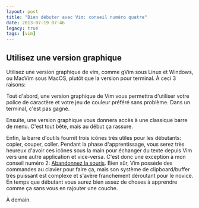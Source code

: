 ```yaml
---
layout: post
title: "Bien débuter avec Vim: conseil numéro quatre"
date: 2013-07-19 07:46
legacy: true
tags: [vim]
---
```



Utilisez une version graphique
------------------------------

Utilisez une version graphique de vim, comme gVim sous Linux et Windows, ou
MacVim sous MacOS, plutôt que la version pour terminal.  À ceci 3 raisons:

<!-- more -->

Tout d'abord, une version graphique de Vim vous permettra d'utiliser votre
police de caractère et votre jeu de couleur préféré sans problème. Dans un
terminal, c'est pas gagné.

Ensuite, une version graphique vous donnera accès à une classique barre
de menu. C'est tout bête, mais au début ça rassure.

Enfin, la barre d'outils fournit trois icônes très utiles pour les
débutants: copier, couper, coller. Pendant la phase d'apprentissage,
vous serez très heureux d'avoir ces icônes sous la main pour
échanger du texte depuis Vim vers une autre application et vice-versa. C'est
donc une exception à mon conseil numéro 2:
[Abandonnez la souris](http://lkdjiin.github.io/blog/2013/07/12/bien-debuter-avec-vim-conseil-numero-deux/).
Bien sûr, Vim possède des commandes au
clavier pour faire ça, mais son système de clipboard/buffer très puissant est
complexe et s'avère franchement déroutant pour le novice.
En temps que débutant vous aurez
bien assez de choses à apprendre comme ça sans vous en rajouter une couche.





À demain.



